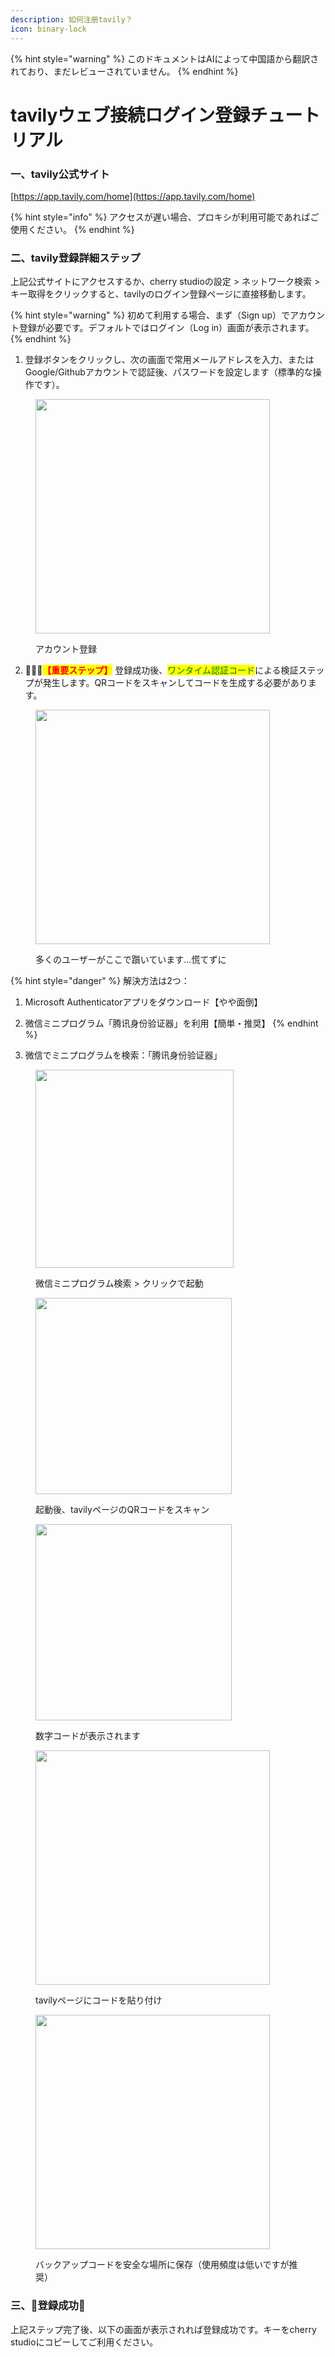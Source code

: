 ```yaml
---
description: 如何注册tavily？
icon: binary-lock
---
```


{% hint style="warning" %}
このドキュメントはAIによって中国語から翻訳されており、まだレビューされていません。
{% endhint %}

# tavilyウェブ接続ログイン登録チュートリアル

### 一、tavily公式サイト

[https://app.tavily.com/home](https://app.tavily.com/home)

{% hint style="info" %}
アクセスが遅い場合、プロキシが利用可能であればご使用ください。
{% endhint %}

### 二、tavily登録詳細ステップ

上記公式サイトにアクセスするか、cherry studioの設定 > ネットワーク検索 > キー取得をクリックすると、tavilyのログイン登録ページに直接移動します。

{% hint style="warning" %}
初めて利用する場合、まず（Sign up）でアカウント登録が必要です。デフォルトではログイン（Log in）画面が表示されます。
{% endhint %}

1. 登録ボタンをクリックし、次の画面で常用メールアドレスを入力、またはGoogle/Githubアカウントで認証後、パスワードを設定します（標準的な操作です）。

<figure><img src="../../.gitbook/assets/image (117).png" alt="" width="375"><figcaption><p>アカウント登録</p></figcaption></figure>

2. 🚨🚨🚨<mark style="color:red;">**【重要ステップ】**</mark> 登録成功後、<mark style="color:green;">ワンタイム認証コード</mark>による検証ステップが発生します。QRコードをスキャンしてコードを生成する必要があります。

<figure><img src="../../.gitbook/assets/image (118).png" alt="" width="375"><figcaption><p>多くのユーザーがここで躓いています...慌てずに</p></figcaption></figure>

{% hint style="danger" %}
解決方法は2つ：
1. Microsoft Authenticatorアプリをダウンロード【やや面倒】
2. 微信ミニプログラム「腾讯身份验证器」を利用【簡単・推奨】
{% endhint %}

3. 微信でミニプログラムを検索：「腾讯身份验证器」

<figure><img src="../../.gitbook/assets/image (119).png" alt="" width="317"><figcaption><p>微信ミニプログラム検索 > クリックで起動</p></figcaption></figure>

<figure><img src="../../.gitbook/assets/image (120).png" alt="" width="314"><figcaption><p>起動後、tavilyページのQRコードをスキャン</p></figcaption></figure>

<figure><img src="../../.gitbook/assets/image (123).png" alt="" width="314"><figcaption><p>数字コードが表示されます</p></figcaption></figure>

<figure><img src="../../.gitbook/assets/image (122).png" alt="" width="375"><figcaption><p>tavilyページにコードを貼り付け</p></figcaption></figure>

<figure><img src="../../.gitbook/assets/image (124).png" alt="" width="375"><figcaption><p>バックアップコードを安全な場所に保存（使用頻度は低いですが推奨）</p></figcaption></figure>

### 三、🎉登録成功🎉

上記ステップ完了後、以下の画面が表示されれば登録成功です。キーをcherry studioにコピーしてご利用ください。

<figure><img src="../../.gitbook/assets/image (114).png" alt=""><figcaption></figcaption></figure>
